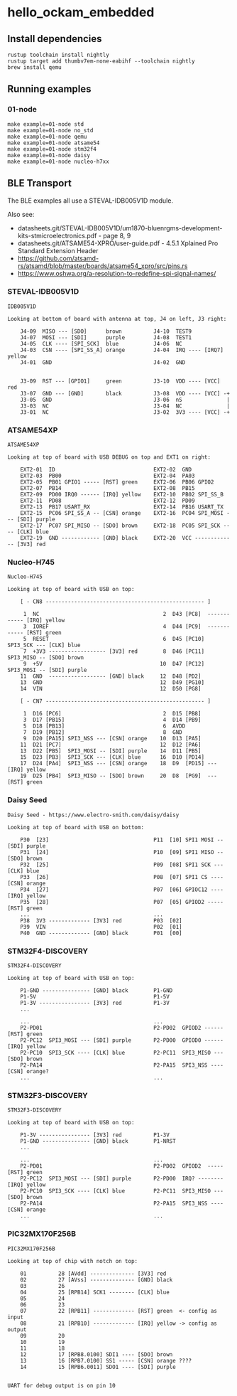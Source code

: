 # hello_ockam_embedded

## Install dependencies

    rustup toolchain install nightly
    rustup target add thumbv7em-none-eabihf --toolchain nightly
    brew install qemu


## Running examples

### 01-node

    make example=01-node std
    make example=01-node no_std
    make example=01-node qemu
    make example=01-node atsame54
    make example=01-node stm32f4
    make example=01-node daisy
    make example=01-node nucleo-h7xx


## BLE Transport

The BLE examples all use a STEVAL-IDB005V1D module.

Also see:

* datasheets.git/STEVAL-IDB005V1D/um1870-bluenrgms-development-kits-stmicroelectronics.pdf - page 8, 9
* datasheets.git/ATSAME54-XPRO/user-guide.pdf - 4.5.1 Xplained Pro Standard Extension Header
* https://github.com/atsamd-rs/atsamd/blob/master/boards/atsame54_xpro/src/pins.rs
* https://www.oshwa.org/a-resolution-to-redefine-spi-signal-names/


### STEVAL-IDB005V1D

```
IDB005V1D

Looking at bottom of board with antenna at top, J4 on left, J3 right:

    J4-09  MISO --- [SDO]      brown          J4-10  TEST9
    J4-07  MOSI --- [SDI]      purple         J4-08  TEST1
    J4-05  CLK ---- [SPI_SCK]  blue           J4-06  NC
    J4-03  CSN ---- [SPI_SS_A] orange         J4-04  IRQ ---- [IRQ7] yellow
    J4-01  GND                                J4-02  GND


    J3-09  RST --- [GPIO1]     green          J3-10  VDD ---- [VCC]  red
    J3-07  GND --- [GND]       black          J3-08  VDD ---- [VCC] -+
    J3-05  GND                                J3-06  nS              |
    J3-03  NC                                 J3-04  NC              |
    J3-01  NC                                 J3-02  3V3 ---- [VCC] -+
```

### ATSAME54XP

```
ATSAME54XP

Looking at top of board with USB DEBUG on top and EXT1 on right:

    EXT2-01  ID                               EXT2-02  GND
    EXT2-03  PB00                             EXT2-04  PA03
    EXT2-05  PB01 GPIO1 ----- [RST] green     EXT2-06  PB06 GPIO2
    EXT2-07  PB14                             EXT2-08  PB15
    EXT2-09  PD00 IRQ0 ------ [IRQ] yellow    EXT2-10  PB02 SPI_SS_B
    EXT2-11  PD08                             EXT2-12  PD09
    EXT2-13  PB17 USART_RX                    EXT2-14  PB16 USART_TX
    EXT2-15  PC06 SPI_SS_A -- [CSN] orange    EXT2-16  PC04 SPI_MOSI --- [SDI] purple
    EXT2-17  PC07 SPI_MISO -- [SDO] brown     EXT2-18  PC05 SPI_SCK ---- [CLK] blue
    EXT2-19  GND ------------ [GND] black     EXT2-20  VCC ------------- [3V3] red
```

### Nucleo-H745

```
Nucleo-H745

Looking at top of board with USB on top:

    [ - CN8 -------------------------------------------------- ]

     1  NC                                       2  D43 [PC8]  ------------ [IRQ] yellow
     3  IOREF                                    4  D44 [PC9]  ------------ [RST] green
     5  RESET                                    6  D45 [PC10] SPI3_SCK --- [CLK] blue
     7  +3V3 ------------------ [3V3] red        8  D46 [PC11] SPI3_MISO -- [SDO] brown
     9  +5V                                     10  D47 [PC12] SPI3_MOSI -- [SDI] purple
    11  GND  ------------------ [GND] black     12  D48 [PD2]
    13  GND                                     12  D49 [PG10]
    14  VIN                                     12  D50 [PG8]

    [ - CN7 -------------------------------------------------- ]

     1  D16 [PC6]                                2  D15 [PB8]
     3  D17 [PB15]                               4  D14 [PB9]
     5  D18 [PB13]                               6  AVDD
     7  D19 [PB12]                               8  GND
     9  D20 [PA15] SPI3_NSS --- [CSN] orange    10  D13 [PA5]
    11  D21 [PC7]                               12  D12 [PA6]
    13  D22 [PB5]  SPI3_MOSI -- [SDI] purple    14  D11 [PB5]
    15  D23 [PB3]  SPI3_SCK --- [CLK] blue      16  D10 [PD14]
    17  D24 [PA4]  SPI3_NSS --- [CSN] orange    18  D9  [PD15] --- [IRQ] yellow
    19  D25 [PB4]  SPI3_MISO -- [SDO] brown     20  D8  [PG9]  --- [RST] green
```

### Daisy Seed

```
Daisy Seed - https://www.electro-smith.com/daisy/daisy

Looking at top of board with USB on bottom:

    P30  [23]                                 P11  [10] SPI1 MOSI -- [SDI] purple
    P31  [24]                                 P10  [09] SPI1 MISO -- [SDO] brown
    P32  [25]                                 P09  [08] SPI1 SCK --- [CLK] blue
    P33  [26]                                 P08  [07] SPI1 CS ---- [CSN] orange
    P34  [27]                                 P07  [06] GPIOC12 ---- [IRQ] yellow
    P35  [28]                                 P07  [05] GPIOD2 ----- [RST] green
    ...                                       ...
    P38  3V3 ------------- [3V3] red          P03  [02]
    P39  VIN                                  P02  [01]
    P40  GND ------------- [GND] black        P01  [00]
```

### STM32F4-DISCOVERY

```
STM32F4-DISCOVERY

Looking at top of board with USB on top:

    P1-GND --------------- [GND] black        P1-GND
    P1-5V                                     P1-5V
    P1-3V ---------------- [3V3] red          P1-3V
    ...

    ...                                       ...
    P2-PD01                                   P2-PD02  GPIOD2 ------ [RST] green
    P2-PC12  SPI3_MOSI --- [SDI] purple       P2-PD00  GPIOD0 ------ [IRQ] yellow
    P2-PC10  SPI3_SCK ---- [CLK] blue         P2-PC11  SPI3_MISO --- [SDO] brown
    P2-PA14                                   P2-PA15  SPI3_NSS ---- [CSN] orange?
    ...                                       ...

```

### STM32F3-DISCOVERY

```
STM32F3-DISCOVERY

Looking at top of board with USB on top:

    P1-3V ---------------- [3V3] red          P1-3V
    P1-GND --------------- [GND] black        P1-NRST
    ...

    ...                                       ...
    P2-PD01                                   P2-PD02  GPIOD2  ----- [RST] green
    P2-PC12  SPI3_MOSI --- [SDI] purple       P2-PD00  IRQ? -------- [IRQ] yellow
    P2-PC10  SPI3_SCK ---- [CLK] blue         P2-PC11  SPI3_MISO --- [SDO] brown
    P2-PA14                                   P2-PA15  SPI3_NSS ---- [CSN] orange
    ...                                       ...

```


### PIC32MX170F256B

```
PIC32MX170F256B

Looking at top of chip with notch on top:

    01          28 [AVdd] -------------- [3V3] red
    02          27 [AVss] -------------- [GND] black
    03          26
    04          25 [RPB14] SCK1 -------- [CLK] blue
    05          24
    06          23
    07          22 [RPB11] ------------- [RST] green  <- config as input
    08          21 [RPB10] ------------- [IRQ] yellow -> config as output
    09          20
    10          19
    11          18
    12          17 [RPB8.0100] SDI1 ---- [SDO] brown
    13          16 [RPB7.0100] SS1 ----- [CSN] orange ????
    14          15 [RPB6.0011] SDO1 ---- [SDI] purple


UART for debug output is on pin 10

```

